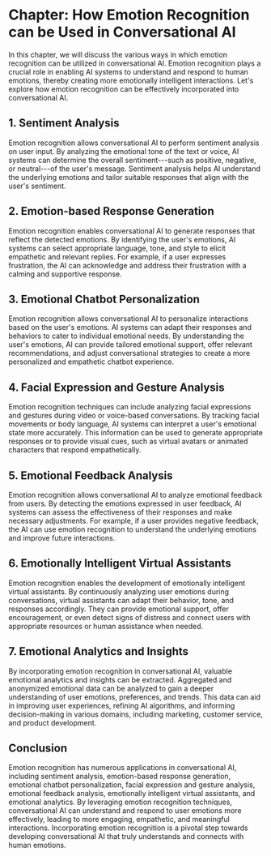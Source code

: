 Chapter: How Emotion Recognition can be Used in Conversational AI
=================================================================

In this chapter, we will discuss the various ways in which emotion recognition can be utilized in conversational AI. Emotion recognition plays a crucial role in enabling AI systems to understand and respond to human emotions, thereby creating more emotionally intelligent interactions. Let's explore how emotion recognition can be effectively incorporated into conversational AI.

**1. Sentiment Analysis**
-------------------------

Emotion recognition allows conversational AI to perform sentiment analysis on user input. By analyzing the emotional tone of the text or voice, AI systems can determine the overall sentiment---such as positive, negative, or neutral---of the user's message. Sentiment analysis helps AI understand the underlying emotions and tailor suitable responses that align with the user's sentiment.

**2. Emotion-based Response Generation**
----------------------------------------

Emotion recognition enables conversational AI to generate responses that reflect the detected emotions. By identifying the user's emotions, AI systems can select appropriate language, tone, and style to elicit empathetic and relevant replies. For example, if a user expresses frustration, the AI can acknowledge and address their frustration with a calming and supportive response.

**3. Emotional Chatbot Personalization**
----------------------------------------

Emotion recognition allows conversational AI to personalize interactions based on the user's emotions. AI systems can adapt their responses and behaviors to cater to individual emotional needs. By understanding the user's emotions, AI can provide tailored emotional support, offer relevant recommendations, and adjust conversational strategies to create a more personalized and empathetic chatbot experience.

**4. Facial Expression and Gesture Analysis**
---------------------------------------------

Emotion recognition techniques can include analyzing facial expressions and gestures during video or voice-based conversations. By tracking facial movements or body language, AI systems can interpret a user's emotional state more accurately. This information can be used to generate appropriate responses or to provide visual cues, such as virtual avatars or animated characters that respond empathetically.

**5. Emotional Feedback Analysis**
----------------------------------

Emotion recognition allows conversational AI to analyze emotional feedback from users. By detecting the emotions expressed in user feedback, AI systems can assess the effectiveness of their responses and make necessary adjustments. For example, if a user provides negative feedback, the AI can use emotion recognition to understand the underlying emotions and improve future interactions.

**6. Emotionally Intelligent Virtual Assistants**
-------------------------------------------------

Emotion recognition enables the development of emotionally intelligent virtual assistants. By continuously analyzing user emotions during conversations, virtual assistants can adapt their behavior, tone, and responses accordingly. They can provide emotional support, offer encouragement, or even detect signs of distress and connect users with appropriate resources or human assistance when needed.

**7. Emotional Analytics and Insights**
---------------------------------------

By incorporating emotion recognition in conversational AI, valuable emotional analytics and insights can be extracted. Aggregated and anonymized emotional data can be analyzed to gain a deeper understanding of user emotions, preferences, and trends. This data can aid in improving user experiences, refining AI algorithms, and informing decision-making in various domains, including marketing, customer service, and product development.

**Conclusion**
--------------

Emotion recognition has numerous applications in conversational AI, including sentiment analysis, emotion-based response generation, emotional chatbot personalization, facial expression and gesture analysis, emotional feedback analysis, emotionally intelligent virtual assistants, and emotional analytics. By leveraging emotion recognition techniques, conversational AI can understand and respond to user emotions more effectively, leading to more engaging, empathetic, and meaningful interactions. Incorporating emotion recognition is a pivotal step towards developing conversational AI that truly understands and connects with human emotions.
